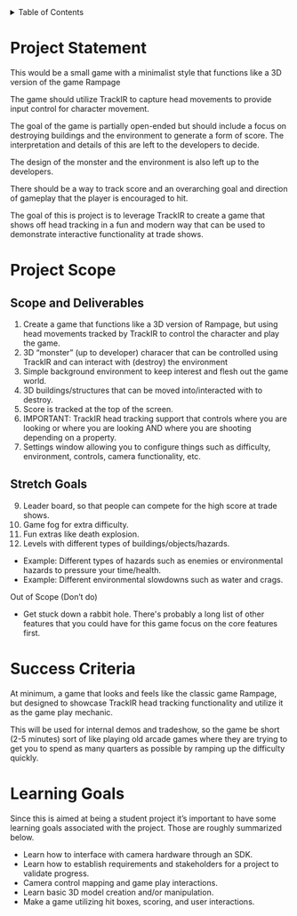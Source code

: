 <!-- TABLE OF CONTENTS -->
<details>
  <summary>Table of Contents</summary>
  <ol>
    <li><a href="#project-statement">Project Statement</a></li>
    <li>
      <a href="#project-scope">Getting Started</a>
      <ul>
        <li><a href="#scope">Scope</a></li>
        <li><a href="#stretch-goals">Stretch Goals</a></li>
      </ul>
    </li>
    <li><a href="#success-criteria">Success Criteria</a></li>
    <li><a href="#learning-goals">Learning Goals</a></li>
  </ol>
</details>


<!-- PROJECT STATEMENT -->
# Project Statement

This would be a small game with a minimalist style that functions like a 3D version of the game Rampage

The game should utilize TrackIR to capture head movements to provide input control for character movement.  

The goal of the game is partially open-ended but should include a focus on destroying buildings and the environment to generate a form of score.  The interpretation and details of this are left to the developers to decide.

The design of the monster and the environment is also left up to the developers.

There should be a way to track score and an overarching goal and direction of gameplay that the player is encouraged to hit.

The goal of this is project is to leverage TrackIR to create a game that shows off head tracking in a fun and modern way that can be used to demonstrate interactive functionality at trade shows.

<!-- PROJECT SCOPE -->
# Project Scope

## Scope and Deliverables

1. Create a game that functions like a 3D version of Rampage, but using head movements tracked by TrackIR to control the character and play the game.
2. 3D “monster” (up to developer) characer that can be controlled using TrackIR and can interact with (destroy) the environment
3. Simple background environment to keep interest and flesh out the game world.
4. 3D buildings/structures that can be moved into/interacted with to destroy.
5. Score is tracked at the top of the screen.
6. IMPORTANT: TrackIR head tracking support that controls where you are looking or where you are looking AND where you are shooting depending on a property.
7. Settings window allowing you to configure things such as difficulty, environment, controls, camera functionality, etc.

## Stretch Goals

9. Leader board, so that people can compete for the high score at trade shows.
10. Game fog for extra difficulty.
11. Fun extras like death explosion.
12. Levels with different types of buildings/objects/hazards. 
   - Example: Different types of hazards such as enemies or environmental hazards to pressure your time/health.
   - Example: Different environmental slowdowns such as water and crags.

Out of Scope (Don’t do)
* Get stuck down a rabbit hole. There's probably a long list of other features that you could have for this game focus on the core features first.

# Success Criteria

At minimum, a game that looks and feels like the classic game Rampage, but designed to showcase TrackIR head tracking functionality and utilize it as the game play mechanic. 

This will be used for internal demos and tradeshow, so the game be short (2-5 minutes) sort of like playing old arcade games where they are trying to get you to spend as many quarters as possible by ramping up the difficulty quickly.

# Learning Goals 

Since this is aimed at being a student project it’s important to have some learning goals associated with the project. Those are roughly summarized below. 
* Learn how to interface with camera hardware through an SDK.
* Learn how to establish requirements and stakeholders for a project to validate progress.
* Camera control mapping and game play interactions.
* Learn basic 3D model creation and/or manipulation.
* Make a game utilizing hit boxes, scoring, and user interactions. 

